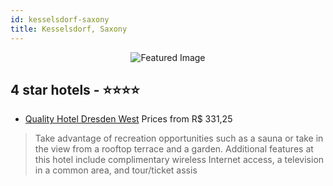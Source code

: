```yaml
---
id: kesselsdorf-saxony
title: Kesselsdorf, Saxony
---
```


<center><img src="https://i.travelapi.com/hotels/3000000/2190000/2182700/2182605/73cd7d94_z.jpg" alt="Featured Image" /></center>


##  4 star hotels - ⭐️⭐️⭐️⭐️

-    [Quality Hotel Dresden West](https://us.hurb.com/hotels/kesselsdorf/quality-hotel-dresden-west-JNP-JP799573?cmp=18055) Prices from R$ 331,25
   > Take advantage of recreation opportunities such as a sauna or take in the view from a rooftop terrace and a garden. Additional features at this hotel include complimentary wireless Internet access, a television in a common area, and tour/ticket assis
